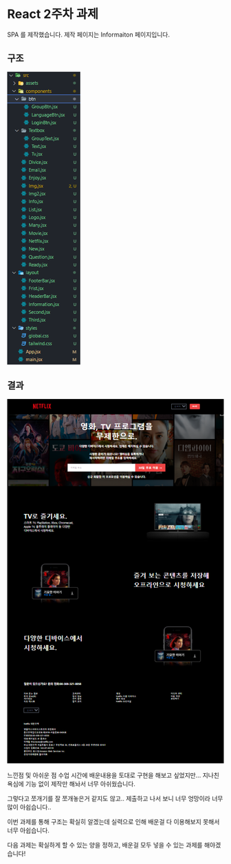 # React 2주차 과제

SPA 를 제작했습니다.
제작 페이지는 Informaiton 페이지입니다.

## 구조

<img src="./src/assets/tree.PNG">

## 결과

<img src="./src/assets/result.PNG">

느낀점 및 아쉬운 점
수업 시간에 배운내용을 토대로 구현을 해보고 싶었지만... 지나친 욕심에 기능 없이 제작만 해놔서 너무 아쉬웠습니다.

그렇다고 쪼개기를 잘 쪼개놓은거 같지도 않고..
제출하고 나서 보니 너무 엉망이라 너무 많이 아쉽습니다..

이번 과제를 통해 구조는 확실히 알겠는데 실력으로 인해 배운걸 다 이용해보지 못해서 너무 아쉽습니다.

다음 과제는 확실하게 할 수 있는 양을 정하고, 배운걸 모두 넣을 수 있는 과제를 해야겠습니다!
